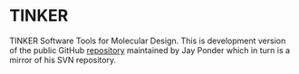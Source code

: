 TINKER
======

TINKER Software Tools for Molecular Design. This is development
version of the public GitHub [repository](https://github.com/jayponder/tinker) 
maintained by Jay Ponder which in turn is a mirror of his SVN repository.
